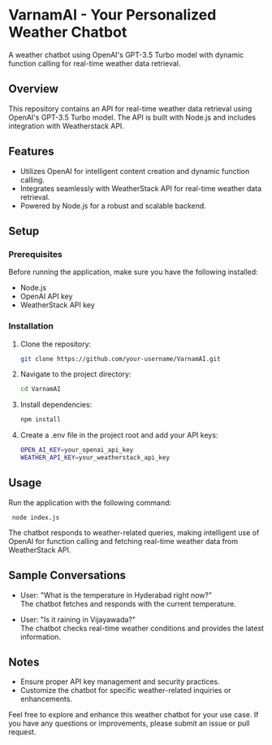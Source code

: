 # VarnamAI - Your Personalized Weather Chatbot

A weather chatbot using OpenAI's GPT-3.5 Turbo model with dynamic function calling for real-time weather data retrieval.

## Overview

This repository contains an API for real-time weather data retrieval using OpenAI's GPT-3.5 Turbo model. The API is built with Node.js and includes integration with Weatherstack API.

## Features

- Utilizes OpenAI for intelligent content creation and dynamic function calling.
- Integrates seamlessly with WeatherStack API for real-time weather data retrieval.
- Powered by Node.js for a robust and scalable backend.

## Setup

### Prerequisites

Before running the application, make sure you have the following installed:

- Node.js
- OpenAI API key
- WeatherStack API key

### Installation

1. Clone the repository:

   ```bash
   git clone https://github.com/your-username/VarnamAI.git

   ```

2. Navigate to the project directory:

   ```bash
   cd VarnamAI

   ```

3. Install dependencies:

   ```bash
   npm install

   ```

4. Create a .env file in the project root and add your API keys:

   ```bash
   OPEN_AI_KEY=your_openai_api_key
   WEATHER_API_KEY=your_weatherstack_api_key
   ```

## Usage

Run the application with the following command:

     node index.js

The chatbot responds to weather-related queries, making intelligent use of OpenAI for function calling and fetching real-time weather data from WeatherStack API.

## Sample Conversations

- User: "What is the temperature in Hyderabad right now?"\
  The chatbot fetches and responds with the current temperature.

- User: "Is it raining in Vijayawada?" \
  The chatbot checks real-time weather conditions and provides the latest information.

## Notes

- Ensure proper API key management and security practices.
- Customize the chatbot for specific weather-related inquiries or enhancements.

Feel free to explore and enhance this weather chatbot for your use case. If you have any questions or improvements, please submit an issue or pull request.
